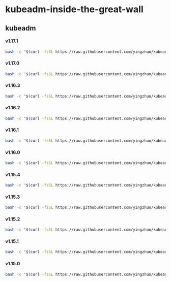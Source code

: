 # kubeadm-inside-the-great-wall

## kubeadm

#### v1.17.1

```bash
bash -c "$(curl -fsSL https://raw.githubusercontent.com/yingzhuo/kubeadm-inside-the-great-wall/master/_shell/pull-1.17.1.sh)"
```

#### v1.17.0

```bash
bash -c "$(curl -fsSL https://raw.githubusercontent.com/yingzhuo/kubeadm-inside-the-great-wall/master/_shell/pull-1.17.0.sh)"
```

#### v1.16.3

```bash
bash -c "$(curl -fsSL https://raw.githubusercontent.com/yingzhuo/kubeadm-inside-the-great-wall/master/_shell/pull-1.16.3.sh)"
```

#### v1.16.2

```bash
bash -c "$(curl -fsSL https://raw.githubusercontent.com/yingzhuo/kubeadm-inside-the-great-wall/master/_shell/pull-1.16.2.sh)"
```

#### v1.16.1

```bash
bash -c "$(curl -fsSL https://raw.githubusercontent.com/yingzhuo/kubeadm-inside-the-great-wall/master/_shell/pull-1.16.1.sh)"
```

#### v1.16.0

```bash
bash -c "$(curl -fsSL https://raw.githubusercontent.com/yingzhuo/kubeadm-inside-the-great-wall/master/_shell/pull-1.16.0.sh)"
```

#### v1.15.4

```bash
bash -c "$(curl -fsSL https://raw.githubusercontent.com/yingzhuo/kubeadm-inside-the-great-wall/master/_shell/pull-1.15.4.sh)"
```

#### v1.15.3

```bash
bash -c "$(curl -fsSL https://raw.githubusercontent.com/yingzhuo/kubeadm-inside-the-great-wall/master/_shell/pull-1.15.3.sh)"
```

#### v1.15.2

```bash
bash -c "$(curl -fsSL https://raw.githubusercontent.com/yingzhuo/kubeadm-inside-the-great-wall/master/_shell/pull-1.15.2.sh)"
```

#### v1.15.1

```bash
bash -c "$(curl -fsSL https://raw.githubusercontent.com/yingzhuo/kubeadm-inside-the-great-wall/master/_shell/pull-1.15.1.sh)"
```

#### v1.15.0

```bash
bash -c "$(curl -fsSL https://raw.githubusercontent.com/yingzhuo/kubeadm-inside-the-great-wall/master/_shell/pull-1.15.0.sh)"
```

